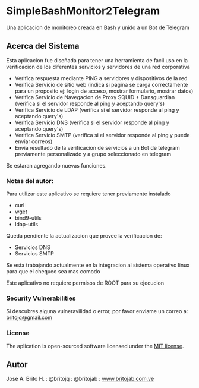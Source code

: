 # SimpleBashMonitor2Telegram
Una aplicacion de monitoreo creada en Bash y unido a un Bot de Telegram

## Acerca del Sistema 

Esta aplicacion fue diseñada para tener una herramienta de facil uso en la verificacion de los diferentes servicios y servidores de una red corporativa

-  Verifica respuesta mediante PING a servidores y dispositivos de la red
-  Verifica Servicio de sitio web (indica si pagina se carga correctamente para un proposito ej: login de acceso, mostrar formulario, mostrar datos)
-  Verifica Servicio de Navegacion de Proxy SQUID + Dansguardian (verifica si el servidor responde al ping y aceptando query's)   
-  Verifica Servicio de LDAP (verifica si el servidor responde al ping y aceptando query's)  
-  Verifica Servicio DNS (verifica si el servidor responde al ping y aceptando query's)  
-  Verifica Servicio SMTP (verifica si el servidor responde al ping y puede enviar correos)  
-  Envia resultado de la verificacion de servicios a un Bot de telegram previamente personalizado y a grupo seleccionado en telegram

Se estaran agregando nuevas funciones.

### Notas del autor: 
Para utilizar este aplicativo se requiere tener previamente instalado
- curl
- wget
- bind9-utils
- ldap-utils

Queda pendiente la actualizacion que provee la verificacion de:
- Servicios DNS
- Servicios SMTP

Se esta trabajando actualmente en la integracion al sistema operativo linux para que el chequeo sea mas comodo

Este aplicativo no requiere permisos de ROOT para su ejecucion

### Security Vulnerabilities

Si descubres alguna vulneravilidad o error, por favor enviame un correo a: britojq@gmail.com

### License

The aplication is open-sourced software licensed under the [MIT license](http://opensource.org/licenses/MIT).

## Autor
Jose A. Brito H. 
: @britojq : @britojab :
www.britojab.com.ve
